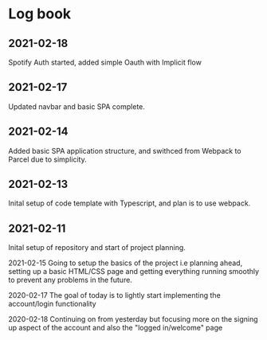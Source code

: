 # Log book

## 2021-02-18
Spotify Auth started, added simple Oauth with Implicit flow

## 2021-02-17
Updated navbar and basic SPA complete.

## 2021-02-14
Added basic SPA application structure, and swithced from Webpack to Parcel due to simplicity.

## 2021-02-13
Inital setup of code template with Typescript, and plan is to use webpack.

## 2021-02-11
Inital setup of repository and start of project planning.

2021-02-15 Going to setup the basics of the project i.e planning ahead, setting up a basic HTML/CSS page and getting everything running smoothly to prevent any problems in the future.

2020-02-17 The goal of today is to lightly start implementing the account/login functionality

2020-02-18 Continuing on from yesterday but focusing more on the signing up aspect of the account and also the "logged in/welcome" page

